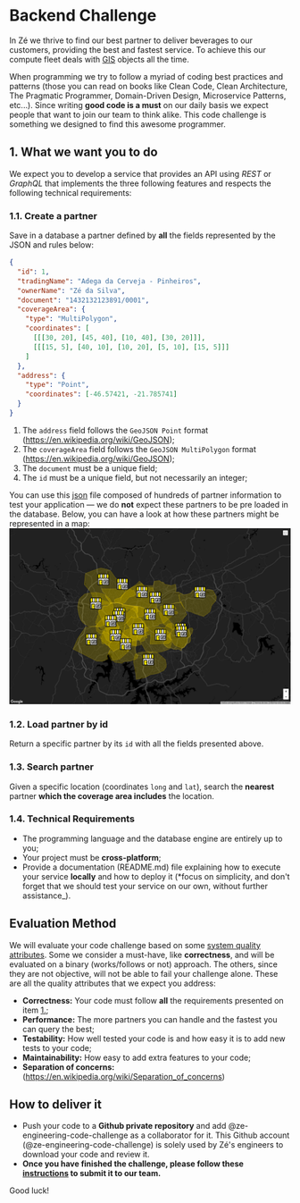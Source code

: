 # Backend Challenge

In Zé we thrive to find our best partner to deliver beverages to our customers, providing the best and fastest service.
To achieve this our compute fleet deals with [GIS](https://en.wikipedia.org/wiki/Geographic_information_system) objects all the time.

When programming we try to follow a myriad of coding best practices and patterns (those you can read on books like Clean Code, Clean Architecture, The Pragmatic Programmer, Domain-Driven Design, Microservice Patterns, etc...).
Since writing **good code is a must** on our daily basis we expect people that want to join our team to think alike. This code challenge is something we designed to find this awesome programmer.

## 1. What we want you to do

We expect you to develop a service that provides an API using _REST_ or _GraphQL_ that implements the three following features and respects the following technical requirements:

### 1.1. Create a partner

Save in a database a partner defined by **all** the fields represented by the JSON and rules below:

```json
{
  "id": 1, 
  "tradingName": "Adega da Cerveja - Pinheiros",
  "ownerName": "Zé da Silva",
  "document": "1432132123891/0001",
  "coverageArea": { 
    "type": "MultiPolygon", 
    "coordinates": [
      [[[30, 20], [45, 40], [10, 40], [30, 20]]], 
      [[[15, 5], [40, 10], [10, 20], [5, 10], [15, 5]]]
    ]
  },
  "address": { 
    "type": "Point",
    "coordinates": [-46.57421, -21.785741]
  }
}
```

1. The `address` field follows the `GeoJSON Point` format (<https://en.wikipedia.org/wiki/GeoJSON>);
2. The `coverageArea` field follows the `GeoJSON MultiPolygon` format (<https://en.wikipedia.org/wiki/GeoJSON>);
3. The `document` must be a unique field;
4. The `id` must be a unique field, but not necessarily an integer;

You can use this [json](pdvs.json) file composed of hundreds of partner information to test your application — we do **not** expect these partners to be pre loaded in the database.
Below, you can have a look at how these partners might be represented in a map:
![Partners in map](images/pdvs.png)

### 1.2. Load partner by id

Return a specific partner by its `id` with all the fields presented above.

### 1.3. Search partner

Given a specific location (coordinates `long` and `lat`), search the **nearest** partner **which the coverage area includes** the location.

### 1.4. Technical Requirements

* The programming language and the database engine are entirely up to you;
* Your project must be **cross-platform**;
* Provide a documentation (README.md) file explaining how to execute your service **locally** and how to deploy it (*focus on simplicity, and don't forget that we should test your service on our own, without further assistance_).

## Evaluation Method

We will evaluate your code challenge based on some [system quality attributes](https://en.wikipedia.org/wiki/List_of_system_quality_attributes).
Some we consider a must-have, like **correctness**, and will be evaluated on a binary (works/follows or not) approach.
The others, since they are not objective, will not be able to fail your challenge alone.
These are all the quality attributes that we expect you address:

* **Correctness:** Your code must follow **all** the requirements presented on item [1.](#1-what-we-want-you-to-do);
* **Performance:** The more partners you can handle and the fastest you can query the best;
* **Testability:** How well tested your code is and how easy it is to add new tests to your code;
* **Maintainability:** How easy to add extra features to your code;
* **Separation of concerns:** (<https://en.wikipedia.org/wiki/Separation_of_concerns>)

## How to deliver it

* Push your code to a **Github private repository** and add @ze-engineering-code-challenge as a collaborator for it.
  This Github account (@ze-engineering-code-challenge) is solely used by Zé's engineers to download your code and review it.
* **Once you have finished the challenge, please follow these [instructions](https://github.com/ZXVentures/ze-code-challenges#how-to-deliver) to submit it to our team.**

Good luck!
